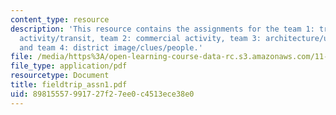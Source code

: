 ```yaml
---
content_type: resource
description: 'This resource contains the assignments for the team 1: traffic/pedestrian
  activity/transit, team 2: commercial activity, team 3: architecture/urban design,
  and team 4: district image/clues/people.'
file: /media/https%3A/open-learning-course-data-rc.s3.amazonaws.com/11-945-springfield-studio-fall-2005/89815557991727f27ee0c4513ece38e0_fieldtrip_assn1.pdf
file_type: application/pdf
resourcetype: Document
title: fieldtrip_assn1.pdf
uid: 89815557-9917-27f2-7ee0-c4513ece38e0
---
```

